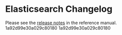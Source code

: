 # Elasticsearch Changelog

Please see the [release notes](https://www.elastic.co/guide/en/elasticsearch/reference/current/es-release-notes.html) in the reference manual.
1a92d99e30a029c80180
1a92d99e30a029c80180
